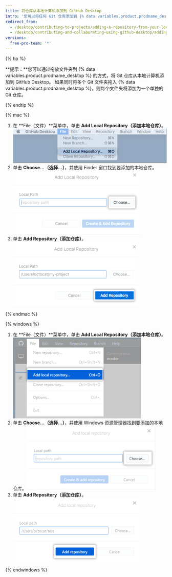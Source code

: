```yaml
---
title: 将仓库从本地计算机添加到 GitHub Desktop
intro: '您可以将任何 Git 仓库添加到 {% data variables.product.prodname_desktop %} 中，即使不是 {% data variables.product.prodname_dotcom %} 仓库也可以。'
redirect_from:
  - /desktop/contributing-to-projects/adding-a-repository-from-your-local-computer-to-github-desktop
  - /desktop/contributing-and-collaborating-using-github-desktop/adding-a-repository-from-your-local-computer-to-github-desktop
versions:
  free-pro-team: '*'
---
```


{% tip %}

**提示：**您可以通过拖放文件夹到 {% data variables.product.prodname_desktop %} 的方式，将 Git 仓库从本地计算机添加到 GitHub Desktop。 如果同时将多个 Git 文件夹拖入 {% data variables.product.prodname_desktop %}，则每个文件夹将添加为一个单独的 Git 仓库。

{% endtip %}

{% mac %}

1. 在 **File（文件）**菜单中，单击 **Add Local Repository（添加本地仓库）**。 ![添加本地仓库菜单选项](/assets/images/help/desktop/add-local-repository-mac.png)
2. 单击 **Choose...（选择...）**，并使用 Finder 窗口找到要添加的本地仓库。 ![Mac 应用程序中的“本地路径”字段](/assets/images/help/desktop/add-repo-choose-button-mac.png)
4. 单击 **Add Repository（添加仓库）**。 ![Mac 应用程序中的“添加仓库”按钮](/assets/images/help/desktop/add-repository-button-mac.png)

{% endmac %}

{% windows %}

1. 在 **File（文件）**菜单中，单击 **Add Local Repository（添加本地仓库）**。 ![添加本地仓库菜单选项](/assets/images/help/desktop/add-local-repository-windows.png)
2. 单击 **Choose...（选择...）**，并使用 Windows 资源管理器找到要添加的本地仓库。 ![Windows 应用程序中的“本地路径”字段](/assets/images/help/desktop/add-repo-choose-button-win.png)
4. 单击 **Add Repository（添加仓库）**。 ![Windows 应用程序中的“添加仓库”按钮](/assets/images/help/desktop/add-repository-button-windows.png)

{% endwindows %}
